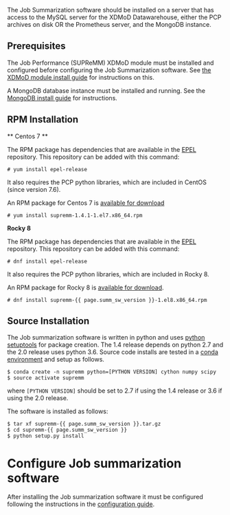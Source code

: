 
The Job Summarization software should be installed on a server that has
access to the MySQL server for the XDMoD Datawarehouse, either the PCP archives
on disk OR the Prometheus server, and the MongoDB instance.

## Prerequisites

The Job Performance (SUPReMM) XDMoD module must be installed and configured
before configuring the Job Summarization software. See [the XDMoD module install guide](supremm-install.md) for instructions
on this.

A MongoDB database instance must be installed and running. See the [MongoDB install guide](supremm-mongo) for instructions.

## RPM Installation

** Centos 7 **

The RPM package has dependencies that are available in the [EPEL](http://fedoraproject.org/wiki/EPEL)
repository. This repository can be added with this command:

    # yum install epel-release

It also requires the PCP python libraries, which are included in CentOS (since version 7.6).

An RPM package for Centos 7 is [available for download](https://github.com/ubccr/supremm/releases/latest)

    # yum install supremm-1.4.1-1.el7.x86_64.rpm

**Rocky 8**

The RPM package has dependencies that are available in the [EPEL](http://fedoraproject.org/wiki/EPEL)
repository. This repository can be added with this command:

    # dnf install epel-release

It also requires the PCP python libraries, which are included in Rocky 8.

An RPM package for Rocky 8 is [available for download](https://github.com/ubccr/supremm/releases/latest).

    # dnf install supremm-{{ page.summ_sw_version }}-1.el8.x86_64.rpm

## Source Installation

The Job summarization software is written in python and uses [python setuptools](https://setuptools.readthedocs.io/en/latest/)
for package creation. The 1.4 release depends on python 2.7 and the 2.0 release
uses python 3.6. Source code installs are tested in a [conda environment](https://conda.io/docs/user-guide/install/download.html)
and setup as follows.

    $ conda create -n supremm python=[PYTHON VERSION] cython numpy scipy
    $ source activate supremm

where `[PYTHON VERSION]` should be set to 2.7 if using the 1.4 release or 3.6 if using the 2.0 release.

The software is installed as follows:

    $ tar xf supremm-{{ page.summ_sw_version }}.tar.gz
    $ cd supremm-{{ page.summ_sw_version }}
    $ python setup.py install


# Configure Job summarization software

After installing the Job summarization software it must be configured following the instructions in the [configuration guide](supremm-processing-configuration.md).

